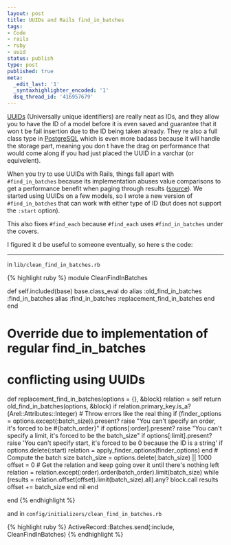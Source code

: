 ```yaml
---
layout: post
title: UUIDs and Rails find_in_batches
tags:
- Code
- rails
- ruby
- uuid
status: publish
type: post
published: true
meta:
  _edit_last: '1'
  _syntaxhighlighter_encoded: '1'
  dsq_thread_id: '416957679'
---
```

<a href="http://en.wikipedia.org/wiki/Universally_unique_identifier">UUIDs</a> (Universally unique identifiers) are really neat as IDs, and they allow you to have the ID of a model before it is even saved and guarantee that it won t be fail insertion due to the ID being taken already. They re also a full class type in <a href="http://www.postgresql.org/docs/8.3/static/datatype-uuid.html">PostgreSQL</a> which is even more badass because it will handle the storage part, meaning you don t have the drag on performance that would come along if you had just placed the UUID in a varchar (or equivelent).

When you try to use UUIDs with Rails, things fall apart with
`#find_in_batches` because its implementation abuses value comparisons
to get a performance benefit when paging through results (<a
href="http://apidock.com/rails/ActiveRecord/Batches/find_in_batches">source</a>).
We started using UUIDs on a few models, so I wrote a new version of
`#find_in_batches` that can work with either type of ID (but does not support the <code>:start</code> option).

This also fixes `#find_each` because `#find_each` uses `#find_in_batches` under the covers.

I figured it d be useful to someone eventually, so here s the code:

---

in `lib/clean_find_in_batches.rb`

{% highlight ruby %}
module CleanFindInBatches

  def self.included(base)
    base.class_eval do
      alias :old_find_in_batches :find_in_batches
      alias :find_in_batches :replacement_find_in_batches
    end
  end

  # Override due to implementation of regular find_in_batches
  # conflicting using UUIDs
  def replacement_find_in_batches(options = {}, &block)
    relation = self
    return old_find_in_batches(options, &block) if relation.primary_key.is_a?(Arel::Attributes::Integer)
    # Throw errors like the real thing
    if (finder_options = options.except(:batch_size)).present?
      raise "You can't specify an order, it's forced to be #{batch_order}" if options[:order].present?
      raise "You can't specify a limit, it's forced to be the batch_size" if options[:limit].present?
      raise 'You can\'t specify start, it\'s forced to be 0 because the ID is a string' if options.delete(:start)
      relation = apply_finder_options(finder_options)
    end
    # Compute the batch size
    batch_size = options.delete(:batch_size) || 1000
    offset = 0
    # Get the relation and keep going over it until there's nothing left
    relation = relation.except(:order).order(batch_order).limit(batch_size)
    while (results = relation.offset(offset).limit(batch_size).all).any?
      block.call results
      offset += batch_size
    end
    nil
  end

end
{% endhighlight %}

and in `config/initializers/clean_find_in_batches.rb`

{% highlight ruby %}
ActiveRecord::Batches.send(:include, CleanFindInBatches)
{% endhighlight %}
